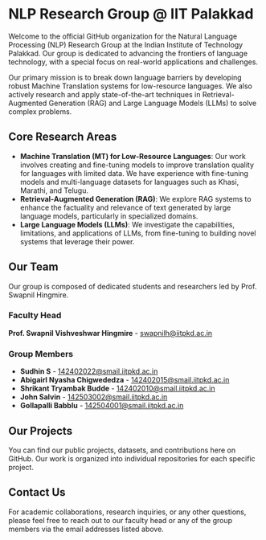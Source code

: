 # NLP Research Group @ IIT Palakkad

Welcome to the official GitHub organization for the Natural Language Processing (NLP) Research Group at the Indian Institute of Technology Palakkad. Our group is dedicated to advancing the frontiers of language technology, with a special focus on real-world applications and challenges.

Our primary mission is to break down language barriers by developing robust Machine Translation systems for low-resource languages. We also actively research and apply state-of-the-art techniques in Retrieval-Augmented Generation (RAG) and Large Language Models (LLMs) to solve complex problems.

## Core Research Areas

*   **Machine Translation (MT) for Low-Resource Languages**: Our work involves creating and fine-tuning models to improve translation quality for languages with limited data. We have experience with fine-tuning models and multi-language datasets for languages such as Khasi, Marathi, and Telugu.
*   **Retrieval-Augmented Generation (RAG)**: We explore RAG systems to enhance the factuality and relevance of text generated by large language models, particularly in specialized domains.
*   **Large Language Models (LLMs)**: We investigate the capabilities, limitations, and applications of LLMs, from fine-tuning to building novel systems that leverage their power.

## Our Team

Our group is composed of dedicated students and researchers led by Prof. Swapnil Hingmire.

### Faculty Head
**Prof. Swapnil Vishveshwar Hingmire** - <swapnilh@iitpkd.ac.in>

### Group Members
*   **Sudhin S** - <142402022@smail.iitpkd.ac.in>
*   **Abigairl Nyasha Chigwededza** - <142402015@smail.iitpkd.ac.in>
*   **Shrikant Tryambak Budde** - <142402010@smail.iitpkd.ac.in>
*   **John Salvin** - <142503002@smail.iitpkd.ac.in>
*   **Gollapalli Babblu** - <142504001@smail.iitpkd.ac.in>

## Our Projects

You can find our public projects, datasets, and contributions here on GitHub. Our work is organized into individual repositories for each specific project.

## Contact Us

For academic collaborations, research inquiries, or any other questions, please feel free to reach out to our faculty head or any of the group members via the email addresses listed above.
